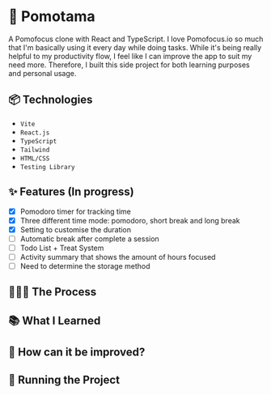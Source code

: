 #  🍅 Pomotama

A Pomofocus clone with React and TypeScript. I love Pomofocus.io so much that I'm basically using it every day while doing tasks. While it's being really helpful to my productivity flow, I feel like I can improve the app to suit my need more. Therefore, I built this side project for both learning purposes and personal usage.

## 📦 Technologies

- <code>Vite</code>
- <code>React.js</code>
- <code>TypeScript</code>
- <code>Tailwind</code>
- <code>HTML/CSS</code>
- <code>Testing Library</code>

## ✨ Features (In progress)
- [X] Pomodoro timer for tracking time 
- [X] Three different time mode: pomodoro, short break and long break
- [X] Setting to customise the duration
- [ ] Automatic break after complete a session
- [ ] Todo List + Treat System
- [ ] Activity summary that shows the amount of hours focused
- [ ] Need to determine the storage method

## 👩🏽‍🍳 The Process

## 📚 What I Learned

## 💭 How can it be improved?

## 🚦 Running the Project




